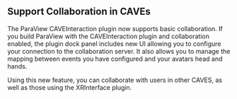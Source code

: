## Support Collaboration in CAVEs

The ParaView CAVEInteraction plugin now supports basic collaboration.
If you build ParaView with the CAVEInteraction plugin and collaboration
enabled, the plugin dock panel includes new UI allowing you to configure
your connection to the collaboration server.  It also allows you to
manage the mapping between events you have configured and your avatars
head and hands.

Using this new feature, you can collaborate with users in other CAVES,
as well as those using the XRInterface plugin.
